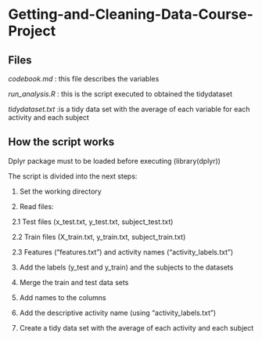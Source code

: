 # Getting-and-Cleaning-Data-Course-Project
## Files

*codebook.md* : this file describes the variables

*run_analysis.R* : this is the script executed to obtained the tidydataset

*tidydataset.txt* :is a tidy data set with the average of each variable for each activity and each subject

## How the script works


Dplyr
package must to be loaded before executing (library(dplyr))

The
script is divided into the next steps:

1. Set the working directory

2. Read files:

    2.1 Test files (x_test.txt, y_test.txt, subject_test.txt)

    2.2 Train files (X_train.txt, y_train.txt, subject_train.txt)

    2.3 Features (“features.txt”) and activity names (“activity_labels.txt”)

3. Add the labels (y_test and y_train) and the subjects to the datasets

4. Merge the train and test data sets

5. Add names to the columns

6. Add the descriptive activity name (using “activity_labels.txt”)

7. Create a tidy data set with the average of each activity and each subject
